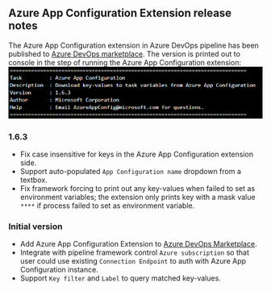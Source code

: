 ## Azure App Configuration Extension release notes

The Azure App Configuration extension in Azure DevOps pipeline has been published to [Azure DevOps marketplace](https://marketplace.visualstudio.com/items?itemName=AzureAppConfiguration.azure-app-configuration-task&ssr=false#overview). The version is printed out to console in the step of running the Azure App Configuration extension: ![sample](pictures/AzureDevOpsExtensionVersionSample.PNG)

### 1.6.3
* Fix case insensitive for keys in the Azure App Configuration extension side.
* Support auto-populated `App Configuration name` dropdown from a textbox.
* Fix framework forcing to print out any key-values when failed to set as environment variables; the extension only prints key with a mask value `****` if process failed to set as environment variable.

### Initial version
* Add Azure App Configuration Extension to [Azure DevOps Marketplace](https://marketplace.visualstudio.com/).
* Integrate with pipeline framework control `Azure subscription` so that user could use existing `Connection Endpoint` to auth with Azure App Configuration instance.
* Support `Key filter` and `Label` to query matched key-values.


